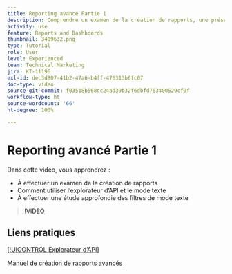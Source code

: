 ```yaml
---
title: Reporting avancé Partie 1
description: Comprendre un examen de la création de rapports, une présentation de l’[!UICONTROL explorateur d’API] et du mode texte, ainsi qu’une étude approfondie des filtres en mode texte.
activity: use
feature: Reports and Dashboards
thumbnail: 3409632.png
type: Tutorial
role: User
level: Experienced
team: Technical Marketing
jira: KT-11196
exl-id: dec3d807-41b2-47a6-b4ff-476313b6fc07
doc-type: video
source-git-commit: f03518b568cc24ad39b32f6dbfd763400529cf0f
workflow-type: ht
source-wordcount: '66'
ht-degree: 100%

---
```


# Reporting avancé Partie 1

Dans cette vidéo, vous apprendrez :

* À effectuer un examen de la création de rapports
* Comment utiliser l’explorateur d’API et le mode texte
* À effectuer une étude approfondie des filtres de mode texte

>[!VIDEO](https://video.tv.adobe.com/v/3409632/?quality=12&learn=on&enablevpops)

## Liens pratiques

[[!UICONTROL Explorateur d’API]](https://developer.adobe.com/workfront/api-explorer/)

[Manuel de création de rapports avancés](/help/assets/advanced-reporting-manual.pdf)

